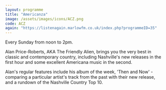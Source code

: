 ```yaml
---
layout: programme
title: "Americanza"
image: /assets/images/icons/ACZ.png
code: ACZ
again: "https://listenagain.marlowfm.co.uk/index.php?programmeID=35"
---
```

Every Sunday from noon to 2pm. 

Alan Price-Roberts, AKA The Friendly Alien, brings you the very best in classic and contemporary country, including Nashville's new releases in the first hour and some excellent Americana music in the second. 

Alan's regular features include his album of the week, 'Then and Now' - comparing a particular artist's track from the past with their new release, and a rundown of the Nashville Country Top 10. 